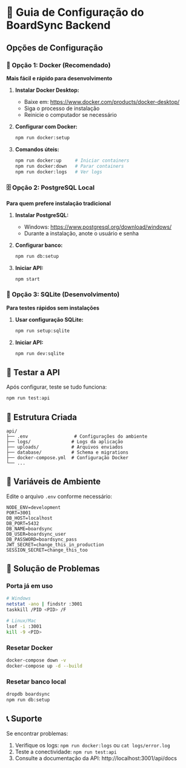 # 🚀 Guia de Configuração do BoardSync Backend

## Opções de Configuração

### 🐳 Opção 1: Docker (Recomendado)
**Mais fácil e rápido para desenvolvimento**

1. **Instalar Docker Desktop:**
   - Baixe em: https://www.docker.com/products/docker-desktop/
   - Siga o processo de instalação
   - Reinicie o computador se necessário

2. **Configurar com Docker:**
   ```bash
   npm run docker:setup
   ```

3. **Comandos úteis:**
   ```bash
   npm run docker:up     # Iniciar containers
   npm run docker:down   # Parar containers  
   npm run docker:logs   # Ver logs
   ```

### 🗄️ Opção 2: PostgreSQL Local
**Para quem prefere instalação tradicional**

1. **Instalar PostgreSQL:**
   - Windows: https://www.postgresql.org/download/windows/
   - Durante a instalação, anote o usuário e senha

2. **Configurar banco:**
   ```bash
   npm run db:setup
   ```

3. **Iniciar API:**
   ```bash
   npm start
   ```

### 🔧 Opção 3: SQLite (Desenvolvimento)
**Para testes rápidos sem instalações**

1. **Usar configuração SQLite:**
   ```bash
   npm run setup:sqlite
   ```

2. **Iniciar API:**
   ```bash
   npm run dev:sqlite
   ```

## 🧪 Testar a API

Após configurar, teste se tudo funciona:

```bash
npm run test:api
```

## 📁 Estrutura Criada

```
api/
├── .env                 # Configurações do ambiente
├── logs/               # Logs da aplicação
├── uploads/            # Arquivos enviados
├── database/           # Schema e migrations
├── docker-compose.yml  # Configuração Docker
└── ...
```

## 🔧 Variáveis de Ambiente

Edite o arquivo `.env` conforme necessário:

```env
NODE_ENV=development
PORT=3001
DB_HOST=localhost
DB_PORT=5432
DB_NAME=boardsync
DB_USER=boardsync_user
DB_PASSWORD=boardsync_pass
JWT_SECRET=change_this_in_production
SESSION_SECRET=change_this_too
```

## 🚨 Solução de Problemas

### Porta já em uso
```bash
# Windows
netstat -ano | findstr :3001
taskkill /PID <PID> /F

# Linux/Mac  
lsof -i :3001
kill -9 <PID>
```

### Resetar Docker
```bash
docker-compose down -v
docker-compose up -d --build
```

### Resetar banco local
```bash
dropdb boardsync
npm run db:setup
```

## 📞 Suporte

Se encontrar problemas:
1. Verifique os logs: `npm run docker:logs` ou `cat logs/error.log`
2. Teste a conectividade: `npm run test:api`
3. Consulte a documentação da API: http://localhost:3001/api/docs
